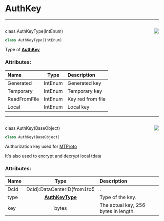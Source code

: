 <!-- vim: syntax=Markdown -->

# AuthKey

<a id="td.auth.AuthKeyType"></a>

---

## <a href="https://github.com/thedemons/opentele/blob/aa00decd853fe25eba189b66c18d832de5a37ede/src/td/auth.py#L11"><img align="right" style="float:right;" src="https://img.shields.io/badge/view-source-green"></a>

<span class="highlight"><span class="k">class </span></span><span class="highlight"><span class="nc">AuthKeyType</span></span><span class="highlight"><span class="o">(</span></span><span class="highlight"><span class="nc">IntEnum</span></span><span class="highlight"><span class="o">)</span></span>

```python
class AuthKeyType(IntEnum)
```

Type of <a class="codehl codehl_obj" href="authkey#authkey-objects"><b>AuthKey</b></a>

### Attributes:
| Name | Type | Description |
| :--- | :--: | :---------- |
| <span class="highlight"><span class="n">Generated</span></span> | <span class="highlight"><span class="nc">IntEnum</span></span> | Generated key |
| <span class="highlight"><span class="n">Temporary</span></span> | <span class="highlight"><span class="nc">IntEnum</span></span> | Temporary key |
| <span class="highlight"><span class="n">ReadFromFile</span></span> | <span class="highlight"><span class="nc">IntEnum</span></span> | Key red from file |
| <span class="highlight"><span class="n">Local</span></span> | <span class="highlight"><span class="nc">IntEnum</span></span> | Local key |




<a id="td.auth.AuthKey"></a>

---

## <a href="https://github.com/thedemons/opentele/blob/aa00decd853fe25eba189b66c18d832de5a37ede/src/td/auth.py#L33"><img align="right" style="float:right;" src="https://img.shields.io/badge/view-source-green"></a>

<span class="highlight"><span class="k">class </span></span><span class="highlight"><span class="nc">AuthKey</span></span><span class="highlight"><span class="o">(</span></span><span class="highlight"><span class="nc">BaseObject</span></span><span class="highlight"><span class="o">)</span></span>

```python
class AuthKey(BaseObject)
```

Authorization key used for [MTProto](https://core.telegram.org/mtproto)

It's also used to encrypt and decrypt local tdata

### Attributes:
| Name | Type | Description |
| :--- | :--: | :---------- |
| <span class="highlight"><span class="nc">DcId</span></span> | <span class="highlight"><span class="nc">DcId</span></span><span class="highlight"><span class="p">)</span></span><span class="highlight"><span class="p">:</span></span><span class="highlight"><span class="nf">DataCenterID</span></span><span class="highlight"><span class="o">(</span></span><span class="highlight"><span class="n">from1to5</span></span> | . |
| <span class="highlight"><span class="bp">type</span></span> | <a class="codehl codehl_obj" href="authkey#authkeytype-objects"><b>AuthKeyType</b></a> | Type of the key. |
| <span class="highlight"><span class="n">key</span></span> | <span class="highlight"><span class="bp">bytes</span></span> | The actual key, 256 <span class="highlight"><span class="bp">bytes</span></span> in length. |




